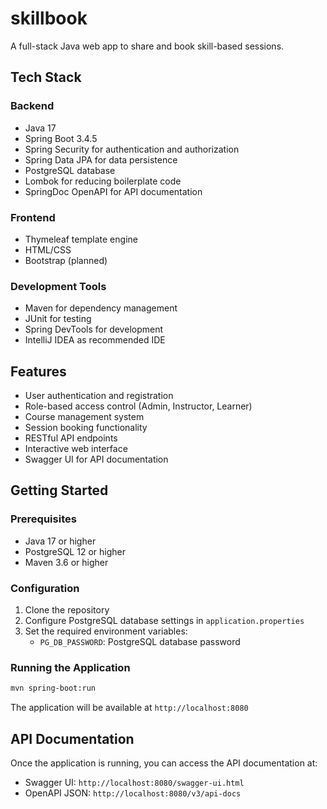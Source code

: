 # skillbook
A full-stack Java web app to share and book skill-based sessions.

## Tech Stack

### Backend
- Java 17
- Spring Boot 3.4.5
- Spring Security for authentication and authorization
- Spring Data JPA for data persistence
- PostgreSQL database
- Lombok for reducing boilerplate code
- SpringDoc OpenAPI for API documentation

### Frontend
- Thymeleaf template engine
- HTML/CSS
- Bootstrap (planned)

### Development Tools
- Maven for dependency management
- JUnit for testing
- Spring DevTools for development
- IntelliJ IDEA as recommended IDE

## Features
- User authentication and registration
- Role-based access control (Admin, Instructor, Learner)
- Course management system
- Session booking functionality
- RESTful API endpoints
- Interactive web interface
- Swagger UI for API documentation

## Getting Started

### Prerequisites
- Java 17 or higher
- PostgreSQL 12 or higher
- Maven 3.6 or higher

### Configuration
1. Clone the repository
2. Configure PostgreSQL database settings in `application.properties`
3. Set the required environment variables:
   - `PG_DB_PASSWORD`: PostgreSQL database password

### Running the Application
```bash
mvn spring-boot:run
```

The application will be available at `http://localhost:8080`

## API Documentation
Once the application is running, you can access the API documentation at:
- Swagger UI: `http://localhost:8080/swagger-ui.html`
- OpenAPI JSON: `http://localhost:8080/v3/api-docs`
